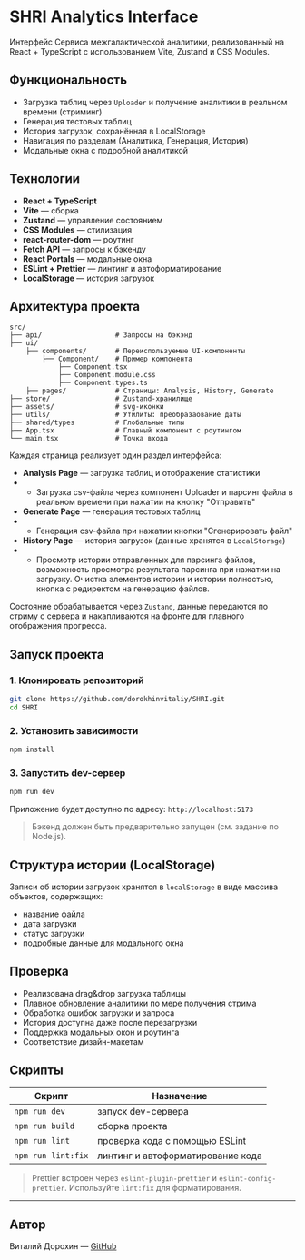 # SHRI Analytics Interface

Интерфейс Сервиса межгалактической аналитики, реализованный на React + TypeScript с использованием Vite, Zustand и CSS Modules.

## Функциональность

- Загрузка таблиц через `Uploader` и получение аналитики в реальном времени (стриминг)
- Генерация тестовых таблиц
- История загрузок, сохранённая в LocalStorage
- Навигация по разделам (Аналитика, Генерация, История)
- Модальные окна с подробной аналитикой

## Технологии

- **React + TypeScript**
- **Vite** — сборка
- **Zustand** — управление состоянием
- **CSS Modules** — стилизация
- **react-router-dom** — роутинг
- **Fetch API** — запросы к бэкенду
- **React Portals** — модальные окна
- **ESLint + Prettier** — линтинг и автоформатирование
- **LocalStorage** — история загрузок

## Архитектура проекта

```
src/
├── api/                  # Запросы на бэкэнд
├── ui/
    ├── components/       # Переиспользуемые UI-компоненты
        ├── Component/    # Пример компонента
            ├── Component.tsx
            ├── Component.module.css
            ├── Component.types.ts
    ├── pages/            # Страницы: Analysis, History, Generate
├── store/                # Zustand-хранилище
├── assets/               # svg-иконки
├── utils/                # Утилиты: преобразаование даты
├── shared/types          # Глобальные типы
├── App.tsx               # Главный компонент с роутингом
└── main.tsx              # Точка входа
```

Каждая страница реализует один раздел интерфейса:

- **Analysis Page** — загрузка таблиц и отображение статистики
- - Загрузка csv-файла через компонент Uploader и парсинг файла в реальном времени при нажатии на кнопку "Отправить"
- **Generate Page** — генерация тестовых таблиц
- - Генерация csv-файла при нажатии кнопки "Сгенерировать файл"
- **History Page** — история загрузок (данные хранятся в `LocalStorage`)
- - Просмотр истории отправленных для парсинга файлов, возможность просмотра результата парсинга при нажатии на загрузку. Очистка элементов истории и истории полностью, кнопка с редиректом на генерацию файлов.

Состояние обрабатывается через `Zustand`, данные передаются по стриму с сервера и накапливаются на фронте для плавного отображения прогресса.

## Запуск проекта

### 1. Клонировать репозиторий

```bash
git clone https://github.com/dorokhinvitaliy/SHRI.git
cd SHRI
```

### 2. Установить зависимости

```bash
npm install
```

### 3. Запустить dev-сервер

```bash
npm run dev
```

Приложение будет доступно по адресу: `http://localhost:5173`

> Бэкенд должен быть предварительно запущен (см. задание по Node.js).

## Структура истории (LocalStorage)

Записи об истории загрузок хранятся в `localStorage` в виде массива объектов, содержащих:

- название файла
- дата загрузки
- статус загрузки
- подробные данные для модального окна

## Проверка

- Реализована drag\&drop загрузка таблицы
- Плавное обновление аналитики по мере получения стрима
- Обработка ошибок загрузки и запроса
- История доступна даже после перезагрузки
- Поддержка модальных окон и роутинга
- Соответствие дизайн-макетам

## Скрипты

| Скрипт             | Назначение                        |
| ------------------ | --------------------------------- |
| `npm run dev`      | запуск dev-сервера                |
| `npm run build`    | сборка проекта                    |
| `npm run lint`     | проверка кода с помощью ESLint    |
| `npm run lint:fix` | линтинг и автоформатирование кода |

> Prettier встроен через `eslint-plugin-prettier` и `eslint-config-prettier`. Используйте `lint:fix` для форматирования.

---

## Автор

Виталий Дорохин — [GitHub](https://github.com/dorokhinvitaliy)
